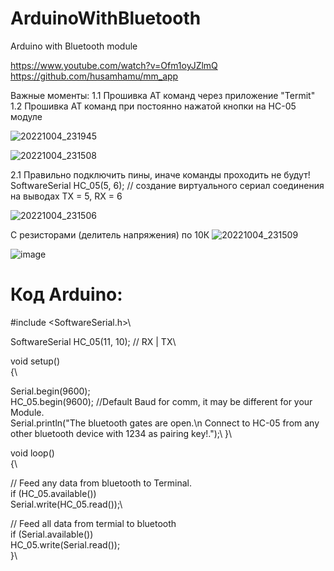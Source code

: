 # ArduinoWithBluetooth
Arduino with Bluetooth module

https://www.youtube.com/watch?v=Ofm1oyJZlmQ
https://github.com/husamhamu/mm_app



Важные моменты:
1.1 Прошивка АТ команд через приложение "Termit"
1.2 Прошивка АТ команд при постоянно нажатой кнопки на HC-05 модуле

![20221004_231945](https://user-images.githubusercontent.com/28355711/194031419-cbbb14bd-3319-4d73-bef4-69d7200b4fba.jpg)

![20221004_231508](https://user-images.githubusercontent.com/28355711/194030619-c69bb85b-3a73-46d6-8258-110492d69539.png)


2.1 Правильно подключить пины, иначе команды проходить не будут!
SoftwareSerial HC_05(5, 6); // создание виртуального сериал соединения на выводах TX = 5, RX = 6

![20221004_231506](https://user-images.githubusercontent.com/28355711/194031222-bc9ded63-bb84-4679-9eb2-fbc4c89bd45b.jpg)

С резисторами (делитель напряжения) по 10К
![20221004_231509](https://user-images.githubusercontent.com/28355711/194032432-f93b63e9-c294-4716-b077-ba7c58ecbc1b.png)

![image](https://user-images.githubusercontent.com/28355711/194367234-201b2115-dc5b-4041-b84e-069a055e791e.png)

# Код Arduino:
 
\#include <SoftwareSerial.h>\

SoftwareSerial HC_05(11, 10); // RX | TX\

void setup()\
 {\
 
  Serial.begin(9600);\
  HC_05.begin(9600);  //Default Baud for comm, it may be different for your Module.\
  Serial.println("The bluetooth gates are open.\n Connect to HC-05 from any other bluetooth device with 1234 as pairing key!.");\ 
}\
 
void loop()\
{\
 
  // Feed any data from bluetooth to Terminal.\
  if (HC_05.available())\
    Serial.write(HC_05.read());\
 
  // Feed all data from termial to bluetooth\
  if (Serial.available())\
    HC_05.write(Serial.read());\
}\

